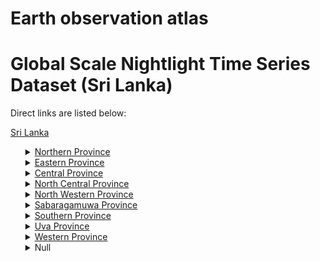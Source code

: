 # Earth observation atlas
 # Global Scale Nightlight Time Series Dataset (Sri Lanka)
Direct links are listed below:

<a href="https://eoatlas-nightlight.s3.amazonaws.com/eoatlas-monthly-nightlight-00158.csv">Sri Lanka</a>
<ul>
<details>
<summary><a href="https://eoatlas-nightlight.s3.amazonaws.com/eoatlas-monthly-nightlight-02705.csv">Northern Province</a></summary>
<ul>
<ol>
<li><a href="https://eoatlas-nightlight.s3.amazonaws.com/eoatlas-monthly-nightlight-44435.csv">Jaffna District</a></li><li><a href="https://eoatlas-nightlight.s3.amazonaws.com/eoatlas-monthly-nightlight-44436.csv">Kilinochchi District</a></li><li><a href="https://eoatlas-nightlight.s3.amazonaws.com/eoatlas-monthly-nightlight-44437.csv">Mannar District</a></li><li><a href="https://eoatlas-nightlight.s3.amazonaws.com/eoatlas-monthly-nightlight-44438.csv">Mullaitivu District</a></li><li><a href="https://eoatlas-nightlight.s3.amazonaws.com/eoatlas-monthly-nightlight-44439.csv">Vavuniya District</a></li></ul>
</ol>
</details>
<details>
<summary><a href="https://eoatlas-nightlight.s3.amazonaws.com/eoatlas-monthly-nightlight-02706.csv">Eastern Province</a></summary>
<ul>
<ol>
<li><a href="https://eoatlas-nightlight.s3.amazonaws.com/eoatlas-monthly-nightlight-44443.csv">Ampara District</a></li><li><a href="https://eoatlas-nightlight.s3.amazonaws.com/eoatlas-monthly-nightlight-44446.csv">Batticaloa District</a></li><li><a href="https://eoatlas-nightlight.s3.amazonaws.com/eoatlas-monthly-nightlight-44459.csv">Trincomalee District</a></li></ul>
</ol>
</details>
<details>
<summary><a href="https://eoatlas-nightlight.s3.amazonaws.com/eoatlas-monthly-nightlight-02707.csv">Central Province</a></summary>
<ul>
<ol>
<li><a href="https://eoatlas-nightlight.s3.amazonaws.com/eoatlas-monthly-nightlight-44456.csv">Kandy District</a></li><li><a href="https://eoatlas-nightlight.s3.amazonaws.com/eoatlas-monthly-nightlight-44457.csv">Matale District</a></li><li><a href="https://eoatlas-nightlight.s3.amazonaws.com/eoatlas-monthly-nightlight-44458.csv">Nuwara Eliya District</a></li></ul>
</ol>
</details>
<details>
<summary><a href="https://eoatlas-nightlight.s3.amazonaws.com/eoatlas-monthly-nightlight-02708.csv">North Central Province</a></summary>
<ul>
<ol>
<li><a href="https://eoatlas-nightlight.s3.amazonaws.com/eoatlas-monthly-nightlight-44444.csv">Anuradhapura District</a></li><li><a href="https://eoatlas-nightlight.s3.amazonaws.com/eoatlas-monthly-nightlight-44448.csv">Polonnaruwa District</a></li></ul>
</ol>
</details>
<details>
<summary><a href="https://eoatlas-nightlight.s3.amazonaws.com/eoatlas-monthly-nightlight-02709.csv">North Western Province</a></summary>
<ul>
<ol>
</ul>
</ol>
</details>
<details>
<summary><a href="https://eoatlas-nightlight.s3.amazonaws.com/eoatlas-monthly-nightlight-02710.csv">Sabaragamuwa Province</a></summary>
<ul>
<ol>
<li><a href="https://eoatlas-nightlight.s3.amazonaws.com/eoatlas-monthly-nightlight-44452.csv">Kegalle District</a></li><li><a href="https://eoatlas-nightlight.s3.amazonaws.com/eoatlas-monthly-nightlight-44455.csv">Ratnapura District</a></li></ul>
</ol>
</details>
<details>
<summary><a href="https://eoatlas-nightlight.s3.amazonaws.com/eoatlas-monthly-nightlight-02711.csv">Southern Province</a></summary>
<ul>
<ol>
<li><a href="https://eoatlas-nightlight.s3.amazonaws.com/eoatlas-monthly-nightlight-44440.csv">Galle District</a></li><li><a href="https://eoatlas-nightlight.s3.amazonaws.com/eoatlas-monthly-nightlight-44441.csv">Hambantota District</a></li><li><a href="https://eoatlas-nightlight.s3.amazonaws.com/eoatlas-monthly-nightlight-44442.csv">Matara District</a></li></ul>
</ol>
</details>
<details>
<summary><a href="https://eoatlas-nightlight.s3.amazonaws.com/eoatlas-monthly-nightlight-02712.csv">Uva Province</a></summary>
<ul>
<ol>
<li><a href="https://eoatlas-nightlight.s3.amazonaws.com/eoatlas-monthly-nightlight-44445.csv">Badulla District</a></li><li><a href="https://eoatlas-nightlight.s3.amazonaws.com/eoatlas-monthly-nightlight-44447.csv">Monaragala District</a></li></ul>
</ol>
</details>
<details>
<summary><a href="https://eoatlas-nightlight.s3.amazonaws.com/eoatlas-monthly-nightlight-02713.csv">Western Province</a></summary>
<ul>
<ol>
<li><a href="https://eoatlas-nightlight.s3.amazonaws.com/eoatlas-monthly-nightlight-44449.csv">Colombo District</a></li><li><a href="https://eoatlas-nightlight.s3.amazonaws.com/eoatlas-monthly-nightlight-44450.csv">Gampaha District</a></li><li><a href="https://eoatlas-nightlight.s3.amazonaws.com/eoatlas-monthly-nightlight-44451.csv">Kalutara District</a></li></ul>
</ol>
</details>
<details>
<summary>Null</summary>
<ul>
<ol>
<li><a href="https://eoatlas-nightlight.s3.amazonaws.com/eoatlas-monthly-nightlight-44453.csv">Kurunegala District</a></li><li><a href="https://eoatlas-nightlight.s3.amazonaws.com/eoatlas-monthly-nightlight-44454.csv">Puttalam District</a></li></ul>
</ol>
</details>
